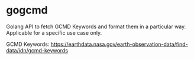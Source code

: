 # gogcmd

Golang API to fetch GCMD Keywords and format them in a particular way.
Applicable for a specific use case only.

GCMD Keywords: https://earthdata.nasa.gov/earth-observation-data/find-data/idn/gcmd-keywords
